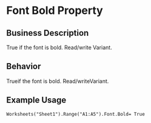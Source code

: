 # Font Bold Property

## Business Description
True if the font is bold. Read/write Variant.

## Behavior
Trueif the font is bold. Read/writeVariant.

## Example Usage
```vba
Worksheets("Sheet1").Range("A1:A5").Font.Bold= True
```